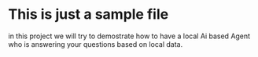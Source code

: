 # This is just a sample file

in this project we will try to demostrate how to have a local Ai based Agent who is answering your questions based on local data.
